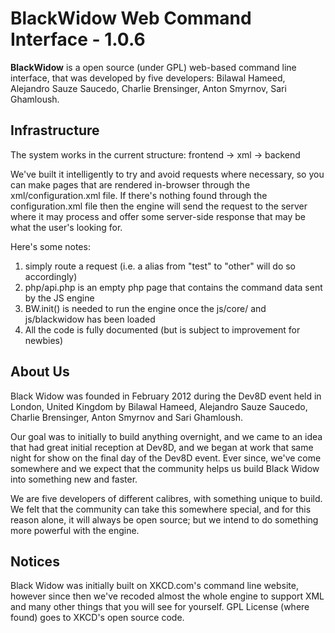BlackWidow Web Command Interface - 1.0.6
====================

**BlackWidow** is a open source (under GPL) web-based command line interface, that was developed by five developers: Bilawal Hameed, Alejandro Sauze Saucedo, Charlie Brensinger, Anton Smyrnov, Sari Ghamloush.

Infrastructure
---------------------
The system works in the current structure: frontend -> xml -> backend

We've built it intelligently to try and avoid requests where necessary, so you can make pages that are rendered in-browser through the xml/configuration.xml file. If there's nothing found through the configuration.xml file then the engine will send the request to the server where it may process and offer some server-side response that may be what the user's looking for.

Here's some notes:
1. <aliases> simply route a request (i.e. a alias from "test" to "other" will do so accordingly)
2. php/api.php is an empty php page that contains the command data sent by the JS engine
3. BW.init() is needed to run the engine once the js/core/ and js/blackwidow has been loaded
4. All the code is fully documented (but is subject to improvement for newbies)

About Us
---------------------
Black Widow was founded in February 2012 during the Dev8D event held in London, United Kingdom by Bilawal Hameed, Alejandro Sauze Saucedo, Charlie Brensinger, Anton Smyrnov and Sari Ghamloush.

Our goal was to initially to build anything overnight, and we came to an idea that had great initial reception at Dev8D, and we began at work that same night for show on the final day of the Dev8D event. Ever since, we've come somewhere and we expect that the community helps us build Black Widow into something new and faster.

We are five developers of different calibres, with something unique to build. We felt that the community can take this somewhere special, and for this reason alone, it will always be open source; but we intend to do something more powerful with the engine.

Notices
---------------------
Black Widow was initially built on XKCD.com's command line website, however since then we've recoded almost the whole engine to support XML and many other things that you will see for yourself. GPL License (where found) goes to XKCD's open source code.
